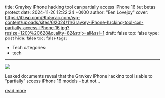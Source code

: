 title: Graykey iPhone hacking tool can partially access iPhone 16 but betas protect
date: 2024-11-20 12:22:24 +0000
author: "Ben Lovejoy"
cover: https://i0.wp.com/9to5mac.com/wp-content/uploads/sites/6/2024/11/Graykey-iPhone-hacking-tool-can-partially-access-iPhone-16.jpg?resize=1200%2C628&quality=82&strip=all&ssl=1
draft: false
top: false
type: post
hide: false
toc: false
tags:
  - Tech
categories:
  - tech
---

![](https://i0.wp.com/9to5mac.com/wp-content/uploads/sites/6/2024/11/Graykey-iPhone-hacking-tool-can-partially-access-iPhone-16.jpg?resize=1200%2C628&quality=82&strip=all&ssl=1)

Leaked documents reveal that the Graykey iPhone hacking tool is able to “partially” access iPhone 16 models – but not...

[read more](https://9to5mac.com/2024/11/20/graykey-iphone-hacking-tool-can-partially-access-iphone-16-but-betas-protect/)
